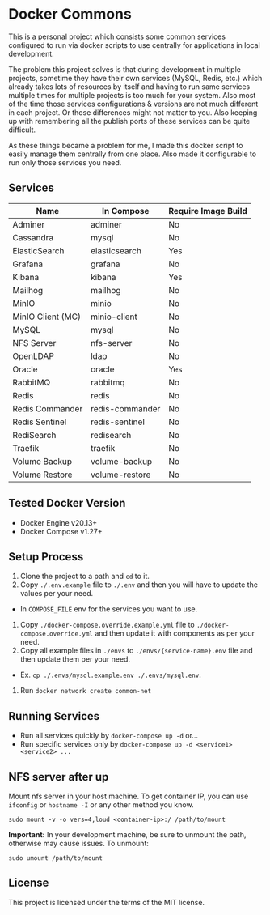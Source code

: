 # Docker Commons

This is a personal project which consists some common services configured to run via docker scripts to use centrally for applications in local development.

The problem this project solves is that during development in multiple projects, sometime they have their own services (MySQL, Redis, etc.) which already takes lots of resources by itself and having to run same services multiple times for multiple projects is too much for your system. Also most of the time those services configurations & versions are not much different in each project. Or those differences might not matter to you. Also keeping up with remembering all the publish ports of these services can be quite difficult.

As these things became a problem for me, I made this docker script to easily manage them centrally from one place. Also made it configurable to run only those services you need.


## Services

Name                | In Compose      | Require Image Build
--------------------|-----------------|--------------------
Adminer             | adminer         | No
Cassandra           | mysql           | No
ElasticSearch       | elasticsearch   | Yes
Grafana             | grafana         | No
Kibana              | kibana          | Yes
Mailhog             | mailhog         | No
MinIO               | minio           | No
MinIO Client (MC)   | minio-client    | No
MySQL               | mysql           | No
NFS Server          | nfs-server      | No
OpenLDAP            | ldap            | No
Oracle              | oracle          | Yes
RabbitMQ            | rabbitmq        | No
Redis               | redis           | No
Redis Commander     | redis-commander | No
Redis Sentinel      | redis-sentinel  | No
RediSearch          | redisearch      | No
Traefik             | traefik         | No
Volume Backup       | volume-backup   | No
Volume Restore      | volume-restore  | No


## Tested Docker Version

- Docker Engine v20.13+
- Docker Compose v1.27+


## Setup Process

1. Clone the project to a path and `cd` to it.
1. Copy `./.env.example` file to `./.env` and then you will have to update the values per your need.
  * In `COMPOSE_FILE` env for the services you want to use.
1. Copy `./docker-compose.override.example.yml` file to `./docker-compose.override.yml` and then update it with components as per your need.
1. Copy all example files in `./envs` to `./envs/{service-name}.env` file and then update them per your need.
  * Ex. `cp ./.envs/mysql.example.env ./.envs/mysql.env`.
1. Run `docker network create common-net`


## Running Services

* Run all services quickly by `docker-compose up -d` or...
* Run specific services only by `docker-compose up -d <service1> <service2> ...`


## NFS server after up

Mount nfs server in your host machine. To get container IP, you can use `ifconfig` or `hostname -I` or any other method you know.

```
sudo mount -v -o vers=4,loud <container-ip>:/ /path/to/mount
```

**Important:** In your development machine, be sure to unmount the path, otherwise may cause issues. To unmount:

```
sudo umount /path/to/mount
```

## License

This project is licensed under the terms of the MIT license.
